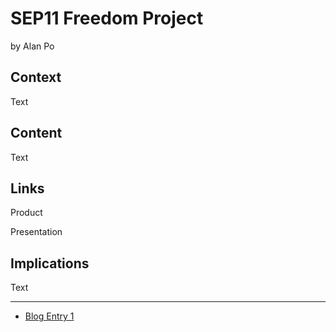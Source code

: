 # SEP11 Freedom Project
by Alan Po

## Context
Text

## Content
Text

## Links

Product

Presentation

## Implications
Text

---

* [Blog Entry 1](sep11-freedom-project/entry01.md)
